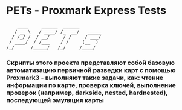 # PETs - Proxmark Express Tests

```
    ____     ______  ______        
   / __ \   / ____/ /_  __/   _____
  / /_/ /  / __/     / /     / ___/
 / ____/  / /___    / /     (__  ) 
/_/      /_____/   /_/     /____/  

```

### Cкрипты этого проекта представляют собой базовую автоматизацию первичной разведки карт с помощью Proxmark3 - выполняют такие задачи, как: чтение информации по карте, проверка ключей, выполнение проверок (например, darkside, nested, hardnested), последующей эмуляция карты
